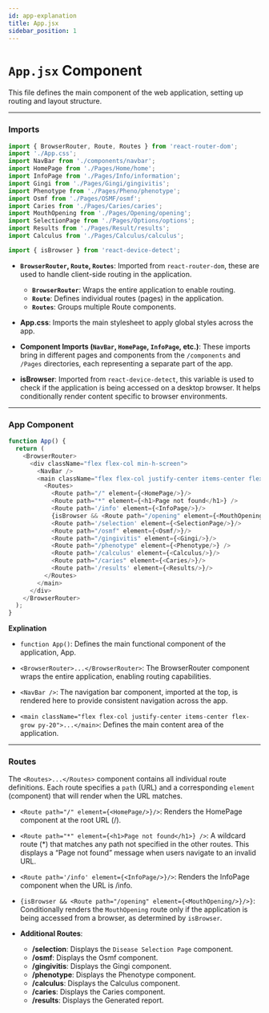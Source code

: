 ```yaml
---
id: app-explanation
title: App.jsx
sidebar_position: 1
---
```


# `App.jsx` Component

This file defines the main component of the web application, setting up routing and layout structure.

---

### Imports

```javascript
import { BrowserRouter, Route, Routes } from 'react-router-dom';
import './App.css';
import NavBar from './components/navbar';
import HomePage from './Pages/Home/home';
import InfoPage from './Pages/Info/information';
import Gingi from './Pages/Gingi/gingivitis';
import Phenotype from './Pages/Pheno/phenotype';
import Osmf from './Pages/OSMF/osmf';
import Caries from './Pages/Caries/caries';
import MouthOpening from './Pages/Opening/opening';
import SelectionPage from './Pages/Options/options';
import Results from './Pages/Result/results';
import Calculus from './Pages/Calculus/calculus';

import { isBrowser } from 'react-device-detect';
```

- **`BrowserRouter`, `Route`, `Routes`**: Imported from `react-router-dom`, these are used to handle client-side routing in the application.
    - **`BrowserRouter`**: Wraps the entire application to enable routing.
    - **`Route`**: Defines individual routes (pages) in the application.
    - **`Routes`**: Groups multiple Route components.

- **App.css**: Imports the main stylesheet to apply global styles across the app.

- **Component Imports (`NavBar`, `HomePage`, `InfoPage`, etc.)**: These imports bring in different pages and components from the `/components` and `/Pages` directories, each representing a separate part of the app.

- **isBrowser**: Imported from `react-device-detect`, this variable is used to check if the application is being accessed on a desktop browser. It helps conditionally render content specific to browser environments.

---

### App Component

```javascript
function App() {
  return (
    <BrowserRouter>
      <div className="flex flex-col min-h-screen">
        <NavBar />
        <main className="flex flex-col justify-center items-center flex-grow py-20">
          <Routes>
            <Route path="/" element={<HomePage/>}/>
            <Route path="*" element={<h1>Page not found</h1>} />
            <Route path='/info' element={<InfoPage/>}/>
            {isBrowser && <Route path="/opening" element={<MouthOpening/>}/>}
            <Route path='/selection' element={<SelectionPage/>}/>
            <Route path="/osmf" element={<Osmf/>}/>
            <Route path="/gingivitis" element={<Gingi/>}/>
            <Route path="/phenotype" element={<Phenotype/>} />
            <Route path='/calculus' element={<Calculus/>}/>
            <Route path="/caries" element={<Caries/>}/>
            <Route path='/results' element={<Results/>}/>
          </Routes>
        </main>
      </div>
    </BrowserRouter>
  );
}
```
**Explination**

- `function App()`: Defines the main functional component of the application, App.

- `<BrowserRouter>...</BrowserRouter>`: The BrowserRouter component wraps the entire application, enabling routing capabilities.
- `<NavBar />`: The navigation bar component, imported at the top, is rendered here to provide consistent navigation across the app.
- `<main className="flex flex-col justify-center items-center flex-grow py-20">...</main>`: Defines the main content area of the application.

----

### Routes

The `<Routes>...</Routes>` component contains all individual route definitions. Each route specifies a `path` (URL) and a corresponding `element` (component) that will render when the URL matches.

- `<Route path="/" element={<HomePage/>}/>`: Renders the HomePage component at the root URL (/).

- `<Route path="*" element={<h1>Page not found</h1>} />`: A wildcard route (*) that matches any path not specified in the other routes. This displays a “Page not found” message when users navigate to an invalid URL.

- `<Route path='/info' element={<InfoPage/>}/>`: Renders the InfoPage component when the URL is /info.

- `{isBrowser && <Route path="/opening" element={<MouthOpening/>}/>}`: Conditionally renders the `MouthOpening` route only if the application is being accessed from a browser, as determined by `isBrowser`.

- **Additional Routes**:
    - **/selection**: Displays the `Disease Selection Page` component.
    - **/osmf**: Displays the Osmf component.
    - **/gingivitis**: Displays the Gingi component.
    - **/phenotype**: Displays the Phenotype component.
    - **/calculus**: Displays the Calculus component.
    - **/caries**: Displays the Caries component.
    - **/results**: Displays the Generated report.

